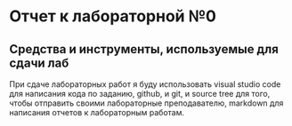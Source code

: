 # Отчет к лабораторной №0

## Средства и инструменты, используемые для сдачи лаб

При сдаче лабораторных работ я буду использовать visual studio code для написания кода по заданию, github, и git, и source tree для того, чтобы отправить своими лабораторные преподавателю, markdown для написания отчетов к лабораторным работам.
